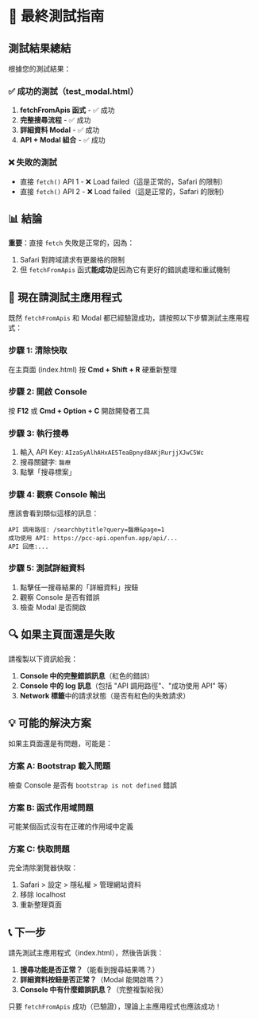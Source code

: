 # 🎯 最終測試指南

## 測試結果總結

根據您的測試結果：

### ✅ 成功的測試（test_modal.html）
1. **fetchFromApis 函式** - ✅ 成功
2. **完整搜尋流程** - ✅ 成功  
3. **詳細資料 Modal** - ✅ 成功
4. **API + Modal 組合** - ✅ 成功

### ❌ 失敗的測試
- 直接 `fetch()` API 1 - ❌ Load failed（這是正常的，Safari 的限制）
- 直接 `fetch()` API 2 - ❌ Load failed（這是正常的，Safari 的限制）

## 📊 結論

**重要**：直接 `fetch` 失敗是正常的，因為：
1. Safari 對跨域請求有更嚴格的限制
2. 但 `fetchFromApis` 函式**能成功**是因為它有更好的錯誤處理和重試機制

## 🧪 現在請測試主應用程式

既然 `fetchFromApis` 和 Modal 都已經驗證成功，請按照以下步驟測試主應用程式：

### 步驟 1: 清除快取
在主頁面 (index.html) 按 **Cmd + Shift + R** 硬重新整理

### 步驟 2: 開啟 Console
按 **F12** 或 **Cmd + Option + C** 開啟開發者工具

### 步驟 3: 執行搜尋
1. 輸入 API Key: `AIzaSyAlhAHxAE5TeaBpnydBAKjRurjjXJwC5Wc`
2. 搜尋關鍵字: `醫療`
3. 點擊「搜尋標案」

### 步驟 4: 觀察 Console 輸出
應該會看到類似這樣的訊息：
```
API 調用路徑: /searchbytitle?query=醫療&page=1
成功使用 API: https://pcc-api.openfun.app/api/...
API 回應:...
```

### 步驟 5: 測試詳細資料
1. 點擊任一搜尋結果的「詳細資料」按鈕
2. 觀察 Console 是否有錯誤
3. 檢查 Modal 是否開啟

## 🔍 如果主頁面還是失敗

請複製以下資訊給我：

1. **Console 中的完整錯誤訊息**（紅色的錯誤）
2. **Console 中的 log 訊息**（包括 "API 調用路徑"、"成功使用 API" 等）
3. **Network 標籤**中的請求狀態（是否有紅色的失敗請求）

## 💡 可能的解決方案

如果主頁面還是有問題，可能是：

### 方案 A: Bootstrap 載入問題
檢查 Console 是否有 `bootstrap is not defined` 錯誤

### 方案 B: 函式作用域問題
可能某個函式沒有在正確的作用域中定義

### 方案 C: 快取問題
完全清除瀏覽器快取：
1. Safari > 設定 > 隱私權 > 管理網站資料
2. 移除 localhost
3. 重新整理頁面

## 📞 下一步

請先測試主應用程式（index.html），然後告訴我：

1. **搜尋功能是否正常？**（能看到搜尋結果嗎？）
2. **詳細資料按鈕是否正常？**（Modal 能開啟嗎？）
3. **Console 中有什麼錯誤訊息？**（完整複製給我）

只要 `fetchFromApis` 成功（已驗證），理論上主應用程式也應該成功！

